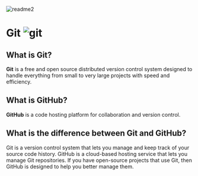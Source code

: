 ![readme2](https://user-images.githubusercontent.com/60374349/77229662-224fb100-6b5d-11ea-89ff-188607b48859.png)

# Git ![git](https://user-images.githubusercontent.com/60374349/77261834-85c20780-6c5f-11ea-8385-3bf764f7f462.png)

## What is Git?
**Git** is a free and open source distributed version control system designed to handle everything from small to very large projects with speed and efficiency.

## What is GitHub?
**GitHub** is a code hosting platform for collaboration and version control.

## What is the difference between Git and GitHub?
Git is a version control system that lets you manage and keep track of your source code history. GitHub is a cloud-based hosting service that lets you manage Git repositories. If you have open-source projects that use Git, then GitHub is designed to help you better manage them.
